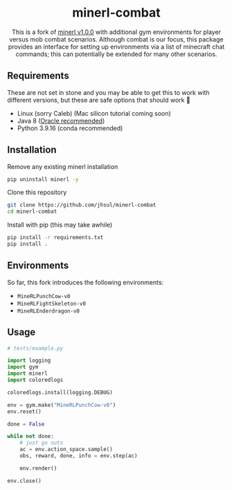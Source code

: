 <h1 align="center">
minerl-combat
</h1>
<p align="center">
This is a fork of <a href="https://github.com/minerllabs/minerl">minerl v1.0.0</a> with additional gym environments for player versus mob combat scenarios. Although combat is our focus, this package provides an interface for setting up environments via a list of minecraft chat commands; this can potentially be extended for many other scenarios.
</p>

## Requirements

These are not set in stone and you may be able to get this to work with different versions, but these are safe options that should work 🤞

- Linux (sorry Caleb) (Mac silicon tutorial coming soon)
- Java 8 ([Oracle recommended](https://www.oracle.com/java/technologies/javase/javase8-archive-downloads.html))
- Python 3.9.16 (conda recommended)

## Installation

Remove any existing minerl installation

```sh
pip uninstall minerl -y
```

Clone this repository

```sh
git clone https://github.com/jhsul/minerl-combat
cd minerl-combat
```

Install with pip (this may take awhile)

```sh
pip install -r requirements.txt
pip install .
```

## Environments

So far, this fork introduces the following environments:

- `MineRLPunchCow-v0`
- `MineRLFightSkeleton-v0`
- `MineRLEnderdragon-v0`

## Usage

```python
# tests/example.py

import logging
import gym
import minerl
import coloredlogs

coloredlogs.install(logging.DEBUG)

env = gym.make("MineRLPunchCow-v0")
env.reset()

done = False

while not done:
    # just go nuts
    ac = env.action_space.sample()
    obs, reward, done, info = env.step(ac)

    env.render()

env.close()
```
